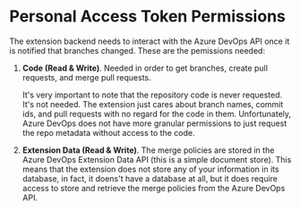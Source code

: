 # Personal Access Token Permissions

The extension backend needs to interact with the Azure DevOps API once it is notified that branches changed. These are the pemissions needed:

1. **Code (Read & Write)**. Needed in order to get branches, create pull requests, and merge pull requests.

    It's very important to note that the repository code is never requested. It's not needed. The extension just cares about branch names, commit ids, and pull requests with no regard for the code in them. Unfortunately, Azure DevOps does not have more granular permissions to just request the repo metadata without access to the code.

2. **Extension Data (Read & Write)**. The merge policies are stored in the Azure DevOps Extension Data API (this is a simple document store). This means that the extension does not store any of your information in its database, in fact, it doens't have a database at all, but it does require access to store and retrieve the merge policies from the Azure DevOps API.